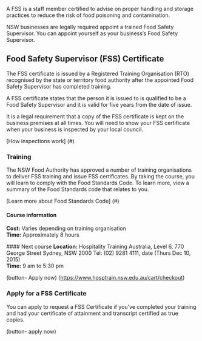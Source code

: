 
<p class="intro">A FSS is a staff member certified to advise on proper handling and storage practices to reduce the risk of food poisoning and contamination.

NSW businesses are legally required appoint a trained Food Safety Supervisor. You can appoint yourself as your business’s Food Safety Supervisor.
</p>

## Food Safety Supervisor (FSS) Certificate

The FSS certificate is issued by a Registered Training Organisation (RTO) recognised by the state or territory food authority after the appointed Food Safety Supervisor has completed training. 

A FSS certificate states that the person it is issued to is qualified to be a Food Safety Supervisor and it is valid for five years from the date of issue. 

It is a legal requirement that a copy of the FSS certificate is kept on the business premises at all times. You will need to show your FSS certificate when your business is inspected by your local council.

[How inspections work] (#)

### Training

The NSW Food Authority has approved a number of training organisations to deliver FSS training and issue FSS certificates. By taking the course, you will learn to comply with the Food Standards Code. To learn more, view a summary of the Food Standards code that relates to you.

[Learn more about Food Standards Code] (#)

#### Course information
<strong>Cost:</strong> Varies depending on training organisation <br />
<strong>Time:</strong> Approximately 8 hours

<div class="feature-box">
#### Next course
<strong>Location:</strong> Hospitality Training Australia, Level 6, 770 George Street
Sydney, NSW 2000 Tel: (02) 9281 4111, date (Thurs Dec 10, 2015) <br />
<strong>Time:</strong> 9 am to 5:30 pm <br />

(button- Apply now) (https://www.hosptrain.nsw.edu.au/cart/checkout)
</div>

### Apply for a FSS Certificate
 
You can apply to request a FSS Certificate if you’ve completed your training and had your certificate of attainment and transcript certified as true copies.

(button- apply now)

